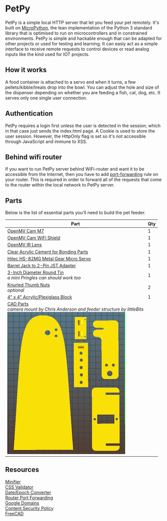 # PetPy
PetPy is a simple local HTTP server that let you feed your pet remotely. It's built on [MicroPython](http://micropython.org), the lean implementation of the Python 3 standard library that is optimised to run on microcontrollers and in constrained environments. PetPy is simple and hackable enough that can be adapted for other projects or used for testing and learning. It can easly act as a simple interface to receive remote requests to control devices or read analog inputs like the kind used for IOT projects.

## How it works
A food container is attached to a servo and when it turns, a few pellets/kibble/treats drop into the bowl. You can adjust the hole and size of the dispenser depending on whether you are feeding a fish, cat, dog, etc. It serves only one single user connection.

## Authentication
PetPy requires a login first unless the user is detected in the session; which in that case just sends the index.html page. A Cookie is used to store the user session. However, the HttpOnly flag is set so it's not accessible through JavaScript and immune to XSS.

## Behind wifi router
If you want to run PetPy server behind WiFi-router and want it to be accessible from the Internet, then you have to add [port-forwarding](https://www.howtogeek.com/66214/how-to-forward-ports-on-your-router/) rule on your router. This is required in order to forward all of the requests that come to the router within the local network to PetPy server.

## Parts

Below is the list of essential parts you'll need to build the pet feeder.

Part             | Qty 
---------------- | ----
[OpenMV Cam M7](http://openmv.io/products/openmv-cam-m7)<br /> | 1 
[OpenMV Cam WiFi Shield](http://openmv.io/products/wifi-shield "OpenMV Cam WiFi Shield")<br /> | 1 
[OpenMV IR Lens](https://openmv.io/collections/lenses/products/ir-lens "IR Lens")<br /> | 1 
[Clear Acrylic Cement for Bonding Parts](https://www.amazon.com/Glarks-280-Pieces-Phillips-Stainless-Assortment/dp/B01G0KRGXC "Clear Acrylic Cement")<br /> | 1 
[Hitec HS-82MG Metal Gear Micro Servo](https://www.amazon.com/gp/product/B0012YXRJE/ref=ox_sc_act_title_1?smid=A20WEVHROQQX12&psc=1 "HS-82MG Servo")<br /> | 1 
[Barrel Jack to 2-Pin JST Adapter](https://www.frys.com/product/7726848 "Adapter")<br /> | 1 
[3-Inch Diameter Round Tin](https://www.amazon.com/gp/product/B01NCWUE6Y/ref=ox_sc_act_title_1?smid=AZA0I12YMQNES&psc=1 "Round Tin")<br /> *a mini Pringles can should work too* | 1 
[Knurled Thumb Nuts](https://www.ebay.com/itm/321361726270 "Knurled Thumb Nuts")<br /> *optional*| 2 
[4" x 4" Acrylic/Plexiglass Block](https://www.ebay.com/itm/292072330728 "Base")<br /> | 1 
[CAD Parts](stl/ "STL files")<br />*camera mount by Chris Anderson and feeder structure by littleBits* <br />![Parts](/img/3D-parts.png) |

## Resources
[Minifier](http://minifycode.com/html-minifier/ "Minifier")<br />
[CSS Validator](http://jigsaw.w3.org/css-validator/#validate_by_input "Validator")<br />
[Date/Epoch Converter](http://www.esqsoft.com/javascript_examples/date-to-epoch.htm "Converter")<br />
[Router Port Forwarding](https://www.howtogeek.com/66214/how-to-forward-ports-on-your-router/)<br />
[Google Domains](https://domains.google/#/)<br />
[Content Security Policy](https://developers.google.com/web/fundamentals/security/csp/#if_you_absolutely_must_use_it)<br />
[FreeCAD](https://www.freecadweb.org/)<br />
